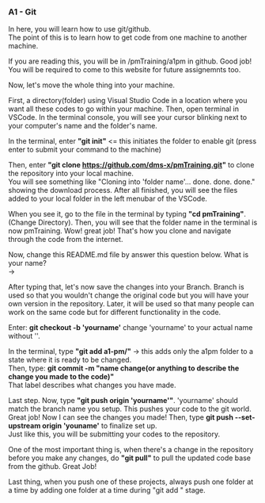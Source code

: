 ### A1 - Git
In here, you will learn how to use git/github.  
The point of this is to learn how to get code from one machine to another machine.  

If you are reading this, you will  be in /pmTraining/a1pm in github. Good job! You will be required to come to this website for future assignemnts too.   


Now, let's move the whole thing into your machine.   

First, a directory(folder) using Visual Studio Code in a location where you want all these codes to go within your machine. Then, open terminal in VSCode. In the terminal console, you will see your cursor blinking next to your computer's name and the folder's name.  

In the terminal, enter **"git init"** <= this initiates the folder to enable git (press enter to submit your command to the machine)  

Then, enter **"git clone https://github.com/dms-x/pmTraining.git"** to clone the repository into your local machine.  
You will see something like "Cloning into 'folder name'... done. done. done." showing the download process. After all finished, you will see the files added to your local folder in the left menubar of the VSCode.  

When you see it, go to the file in the terminal by typing **"cd pmTraining"**. (Change Directory). Then, you will see that the folder name in the terminal is now pmTraining. Wow! great job! That's how you clone and navigate through the code from the internet.  

Now, change this README.md file by answer this question below. What is your name?  
-> 

After typing that, let's now save the changes into your Branch. Branch is used so that you wouldn't change the original code but you will have your own version in the repository. Later, it will be used so that many people can work on the same code but for different functionality in the code.   

Enter: **git checkout -b 'yourname'** change 'yourname' to your actual name without ''.  

In the terminal, type **"git add a1-pm/"** -> this adds only the a1pm folder to a state where it is ready to be changed.  
Then, type: **git commit -m "name change(or anything to describe the change you made to the code)"**  
That label describes what changes you have made.   

Last step. Now, type **"git push origin 'yourname'"**. 'yourname' should match the branch name you setup. This pushes your code to the git world. Great job! Now I can see the changes you made! 
Then, type **git push --set-upstream origin 'youname'** to finalize set up.  
Just like this, you will be submitting your codes to the repository.  

One of the most important thing is, when there's a change in the repository before you make any changes, do **"git pull"** to pull the updated code base from the github. Great Job! 

Last thing, when you push one of these projects, always push one folder at a time by adding one folder at a time during "git add " stage.


